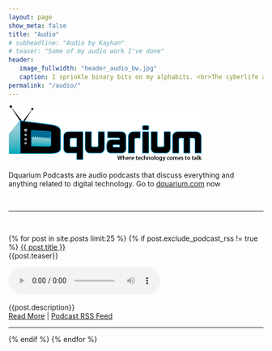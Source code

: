 ```yaml
---
layout: page
show_meta: false
title: "Audio"
# subheadline: "Audio by Kayhan"
# teaser: "Some of my audio work I've done"
header:
   image_fullwidth: "header_audio_bw.jpg"
   caption: I sprinkle binary bits on my alphabits. <br>The cyberlife and times of Kayhan B, digital librarian extraordinaire, podcaster and all around nice guy.
permalink: "/audio/"
---
```


![Dquarium Logo](/images/dquarium-logo-small.png)

Dquarium Podcasts are audio podcasts that discuss everything and anything related to digital technology. Go to <a href="https://dquarium.com">dquarium.com</a> now

<br>
<hr>
<br>

<p class="teaser">
   {% for post in site.posts limit:25 %}
      {% if post.exclude_podcast_rss != true %}
            <a href="{{ site.url }}{{ post.url }}">{{ post.title }}</a><br>
            {{post.teaser}}
            <p>
         	<audio controls>
               <source src="{{ post.file }}" type="audio/mp3">
            </audio>
            </p>
            {{post.description}}
            <br>
            <a href="{{ site.url }}{{ post.url }}">Read More</a> | <a href="{{ site.url }}/podcast.xml">Podcast RSS Feed</a>
            <hr>
      {% endif %}
   {% endfor %}
</p>
